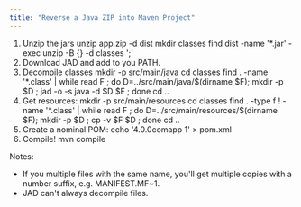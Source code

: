 ```yaml
---
title: "Reverse a Java ZIP into Maven Project"
---
```

1. Unzip the jars 
	unzip app.zip -d dist
	mkdir classes
	find dist -name '*.jar' -exec unzip -B {} -d classes ';'
2. Download JAD and add to you PATH.
3. Decompile classes
	mkdir -p src/main/java
	cd classes
	find . -name '*.class' | while read F ; do D=../src/main/java/$(dirname $F); mkdir -p $D ; jad -o -s java -d $D $F ; done
	cd ..
4. Get resources:
	mkdir -p src/main/resources
	cd classes
	find . -type f ! -name '*.class' | while read F ; do D=../src/main/resources/$(dirname $F); mkdir -p $D ; cp -v $F $D ; done
	cd ..
5. Create a nominal POM:
	echo '<project><modelVersion>4.0.0</modelVersion><groupId>com</groupId><artifactId>app</artifactId> <version>1</version></project>' > pom.xml
6. Compile!
	mvn compile

Notes:

- If you multiple files with the same name, you'll get multiple copies with a number suffix, e.g. MANIFEST.MF~1.
- JAD can't always decompile files.
